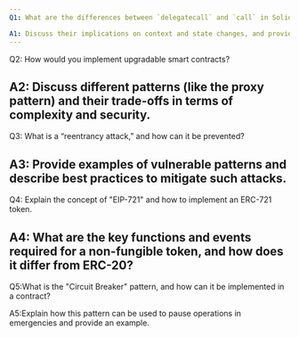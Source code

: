 ```yaml
---
Q1: What are the differences between `delegatecall` and `call` in Solidity?

A1: Discuss their implications on context and state changes, and provide examples of when to use each.
---
```

Q2: How would you implement upgradable smart contracts?

A2: Discuss different patterns (like the proxy pattern) and their trade-offs in terms of complexity and security.
---
Q3: What is a “reentrancy attack,” and how can it be prevented?

A3: Provide examples of vulnerable patterns and describe best practices to mitigate such attacks.
---
Q4: Explain the concept of "EIP-721" and how to implement an ERC-721 token.

A4: What are the key functions and events required for a non-fungible token, and how does it differ from ERC-20?
---
Q5:What is the "Circuit Breaker" pattern, and how can it be implemented in a contract?

A5:Explain how this pattern can be used to pause operations in emergencies and provide an example.
